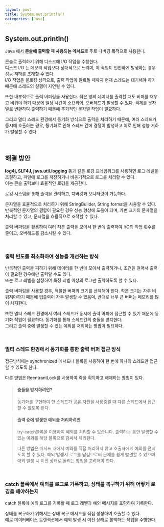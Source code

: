 ```yaml
---
layout: post
title: System.out.println()
categories: [Java]
---
```



## System.out.println()
Java 에서 **콘솔에 출력할 때 사용되는 메서드**로 주로 디버깅 목적으로 사용한다.  
  
콘솔로 출력하기 위해 디스크에 I/O 작업을 수행한다.   
디스크 I/O 는 메모리 작업보다 상대적으로 느리며, 이 작업이 빈번하게 발생하는 경우 성능 저하를 초래할 수 있다.  
I/O 작업은 블로킹 성격으로, 출력 작업이 완료될 때까지 현재 스레드는 대기해야 하기 때문에 스레드의 실행이 지연될 수 있다.  
    
또한 내부적으로 출력 버퍼링을 사용한다. 작은 양의 데이터를 출력할 때도 버퍼를 채우고 비워야 하기 때문에 일정 시간이 소요되어, 오버헤드가 발생할 수 있다.
객체를 문자열로 변환하여 출력하기 때문에 추가적인 문자열 작업이 필요하다.

그리고 멀티 스레드 환경에서 동기화 방식으로 출력을 처리하기 때문에, 여러 스레드가 동시에 호출하는 경우, 동기화로 인해 스레드 간에 경쟁이 발생하고 이로 인해 성능 저하가 발생할 수 있다.


<br>


## 해결 방안
**log4j, SLF4J, java.util.logging** 등과 같은 로깅 프레임워크를 사용하면 로그 레벨을 조절하고, 파일에 로그를 저장하거나 비동기적으로 로그를 처리할 수 있다.   
이는 콘솔 출력보다 효율적인 로깅을 제공한다.  
   
로깅 시스템을 통해 출력을 관리하고, 디버깅과 모니터링이 가능하다.  
  
문자열을 효율적으로 처리하기 위해 StringBuilder, String.format을 사용할 수 있다. 반복적인 문자열의 결합이 필요한 경우 성능 향상에 도움이 되며, 가변 크기의 문자열을 처리할 수 있고, 문자열을 효율적으로 조작할 수 있다. 
  
출력 버퍼링을 활용하여 여러 작은 출력을 모아서 한 번에 출력하여 I/O의 작업 횟수를 줄이고, 오버헤드를 감소시킬 수 있다.
  

<br>


### 출력 빈도를 최소화하여 성능을 개선하는 방식
반복적인 출력을 피하기 위해 데이터를 한 번에 모아서 출력하거나, 조건을 걸어서 출력이 필요한 경우에만 출력할 수도 있다.     
또는 로그 레벨을 설정하여 특정 레벨 이상의 로그만 출력하도록 할 수 있다.   
  
출력 버퍼링을 사용할 경우, 적절한 버퍼의 크기를 선택해야 한다. 작은 크기는 자주 비워져야하기 때문에 입출력이 자주 발생할 수 있음며, 반대로 너무 큰 버퍼는 메모리를 많이 차지한다.  
    
또한 멀티 스레드 환경에서 여러 스레드가 동시에 출력 버퍼에 접근할 수 있기 때문에 동기화 작업이 필요하다. 동기화를 통해 스레드간의 충돌을 방지한다.  
그리고 출력 중에 발생할 수 있는 예외를 처리하는 방법이 필요하다.  


<br>


### 멀티 스레드 환경에서 동기화를 통한 출력 버퍼 접근 방식 
접근방식에는 synchronized 메서드나 블록을 사용하여 한 번에 하나의 스레드만 접근할 수 있도록 한다. 

다른 방법은 ReentrantLock를 사용하여 락을 획득하고 해제하는 방법이 있다.



> #### 충돌을 방지하려면?
> 동기화를 구현하여 한 스레드가 공유 자원을 사용중일 때 다른 스레드에서 접근할 수 없도록 한다.
    

> #### 출력 중에 발생한 예외를 처리하려면
> try-catch블록을 이용하여 예외를 처리할 수 있습니다. 출력하는 동안 발생할 수있는 예외를 해당 블록으로 감싸서 처리한다.  
>  
> 다른 방법은 메서드 내에서 예외를 직접 처리하지 않고 호출자에게 예외를 던지도록 할 수 있다. 
> 예외 발생시 로그를 남김으로써 문제를 쉽게 발견할 수 있으며 예외 발생 시 이전 상태로 돌리는 방법을 고려해야 한다.



<br>


### catch 블록에서 예외를 로그로 기록하고, 상태를 복구하기 위해 어떻게 로깅을 해야하는지
catch 블록에 예외 로그를 기록할 때 로그 레벨과 예외 메시지를 포함하여 기록한다.  

상태를 복구하기 위해서는 상태 복구 메서드를 직접 생성하여 호출할 수 있다.  
예로 데이터베이스 트랜잭션에서 예외 발생 시 이전 상태로 롤백하는 작업을 수행한다.

